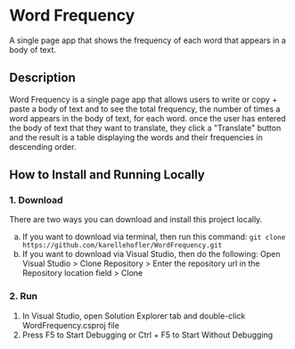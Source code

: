 <h1>Word Frequency</h1>
A single page app that shows the frequency of each word that appears in a body of text.

<h2>Description</h2>
Word Frequency is a single page app that allows users to write or copy + paste a body of text and to see the total frequency, the number of times a word appears in the body of text, for each word. once the user has entered the body of text that they want to translate, they click a "Translate" button and the result is a table displaying the words and their frequencies in descending order.

<h2>How to Install and Running Locally</h2>
<h3>1. Download</h3>
There are two ways you can download and install this project locally.
<br/>
<ol type="a">
<li>If you want to download via terminal, then run this command: <code>git clone https://github.com/karellehofler/WordFrequency.git</code></li> 
<li>If you want to download via Visual Studio, then do the following: Open Visual Studio > Clone Repository > Enter the repository url in the Repository location field > Clone</li>
</ol>
<h3>2. Run</h3>
<ol>
<li>
  In Visual Studio, open Solution Explorer tab and double-click WordFrequency.csproj file
</li>
<li>
Press F5 to Start Debugging or Ctrl + F5 to Start Without Debugging
</li>
</ol>
